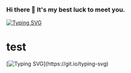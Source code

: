 ### Hi there 👋 It's my best luck to meet you.

<!--
**Sweelg/Sweelg** is a ✨ _special_ ✨ repository because its `README.md` (this file) appears on your GitHub profile.

Here are some ideas to get you started:

- 🔭 I’m currently working on ...
- 🌱 I’m currently learning ...
- 👯 I’m looking to collaborate on ...
- 🤔 I’m looking for help with ...
- 💬 Ask me about ...
- 📫 How to reach me: ...
- 😄 Pronouns: ...
- ⚡ Fun fact: ...
-->

[![Typing SVG](https://readme-typing-svg.demolab.com?font=Fira+Code&pause=2000&color=90F783&vCenter=true&width=435&lines=I+don+no+know+where+to+go%2C+)](https://git.io/typing-svg)
# test
[![Typing SVG](https://readme-typing-svg.demolab.com?font=Fira+Code&pause=2000&color=90F783&vCenter=true&width=435&lines=but+I+have+been+on+the+road.)](https://git.io/typing-svg)
